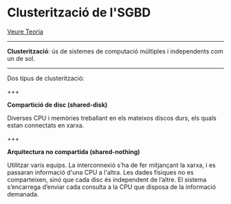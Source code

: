 Clusterització de l'SGBD
========

[Veure Teoria](https://jrodr236.github.io/ABD-UF2/Clusteritzacio.html)

---

**Clusterització**: ús de sistemes de computació múltiples i
independents com un de sol. 

---

Dos tipus de clusterització:

+++

**Compartició de disc (shared-disk)**

Diverses CPU i
memòries treballant en els mateixos discos durs, els quals estan connectats
en xarxa. 

+++

**Arquitectura no compartida (shared-nothing)**

Utilitzar varis equips. La interconnexió s’ha de fer mitjançant la xarxa, i es passaran informació d'una CPU a l'altra. Les dades físiques
no es comparteixen, sinó que cada disc és independent de l’altre. El sistema
s’encarrega d’enviar cada consulta a la CPU que disposa de la informació
demanada.
